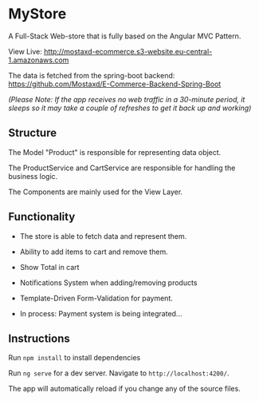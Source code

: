 # MyStore

A Full-Stack Web-store that is fully based on the Angular MVC Pattern.

View Live: http://mostaxd-ecommerce.s3-website.eu-central-1.amazonaws.com

The data is fetched from the spring-boot backend: https://github.com/Mostaxd/E-Commerce-Backend-Spring-Boot


_(Please Note: If the app receives no web traffic in a 30-minute period, it sleeps so it may take a couple of refreshes to get it back up and working)_


## Structure
The Model "Product" is responsible for representing data object.

The ProductService and CartService are responsible for handling the business logic.

The Components are mainly used for the View Layer.

## Functionality

- The store is able to fetch data and represent them.
- Ability to add items to cart and remove them.
- Show Total in cart
- Notifications System when adding/removing products
- Template-Driven Form-Validation for payment.

- In process: Payment system is being integrated...



## Instructions
Run `npm install` to install dependencies

Run `ng serve` for a dev server. Navigate to `http://localhost:4200/`.

The app will automatically reload if you change any of the source files.


